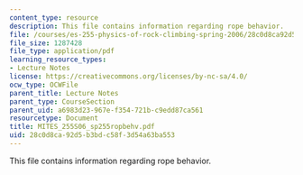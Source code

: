 ```yaml
---
content_type: resource
description: This file contains information regarding rope behavior.
file: /courses/es-255-physics-of-rock-climbing-spring-2006/28c0d8ca92d5b3bdc58f3d54a63ba553_MITES_255S06_sp255ropbehv.pdf
file_size: 1287428
file_type: application/pdf
learning_resource_types:
- Lecture Notes
license: https://creativecommons.org/licenses/by-nc-sa/4.0/
ocw_type: OCWFile
parent_title: Lecture Notes
parent_type: CourseSection
parent_uid: a6983d23-967e-f354-721b-c9edd87ca561
resourcetype: Document
title: MITES_255S06_sp255ropbehv.pdf
uid: 28c0d8ca-92d5-b3bd-c58f-3d54a63ba553
---
```

This file contains information regarding rope behavior.